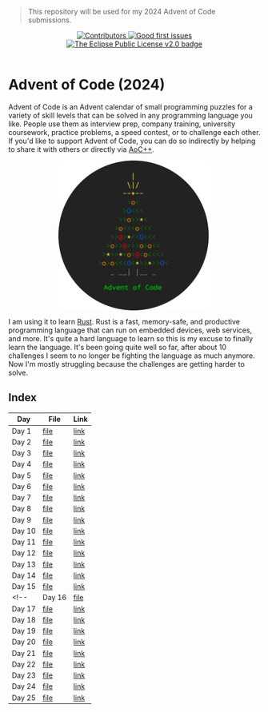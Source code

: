 > This repository will be used for my 2024 Advent of Code submissions.

<center>
    <a href="https://github.com/Tygo-van-den-Hurk/Advent-of-Code-2024/graphs/contributors">
        <img src="https://img.shields.io/github/contributors/Tygo-van-den-Hurk/Advent-of-Code-2024" alt="Contributors"/>
    </a>
    <a href="https://github.com/Tygo-van-den-Hurk/Advent-of-Code-2024/issues?q=is%3Aissue+is%3Aopen+label%3A%22good+first+issue%22">
        <img src="https://img.shields.io/github/issues/Tygo-van-den-Hurk/Advent-of-Code-2024/good%20first%20issue" alt="Good first issues" />
    </a>
    <a href="https://github.com/Tygo-van-den-Hurk/Advent-of-Code-2024/blob/main/LICENSE">
        <img src="https://img.shields.io/badge/License-Eclipse%20Public%20License%20v2.0-green.svg" alt="The Eclipse Public License v2.0 badge" />
    </a>
</center>
<br>

# Advent of Code (2024)
Advent of Code is an Advent calendar of small programming puzzles for a variety of skill levels that can be solved in any programming language you like. People use them as interview prep, company training, university coursework, practice problems, a speed contest, or to challenge each other. If you'd like to support Advent of Code, you can do so indirectly by helping to share it with others or directly via [AoC++](https://adventofcode.com/2024/support).

<div align="center">
  <center>
    <img src="./logo.png" alt="The Advent of Code logo." height="300em" align="center">
  </center>
</div>

I am using it to learn [Rust](http://rust-lang.org/). Rust is a fast, memory-safe, and productive programming language that can run on embedded devices, web services, and more. It's quite a hard language to learn so this is my excuse to finally learn the language. It's been going quite well so far, after about 10 challenges I seem to no longer be fighting the language as much anymore. Now I'm mostly struggling because the challenges are getting harder to solve.

## Index

| **Day** | **File**                   | **Link**                                     |
|---------|----------------------------|----------------------------------------------|
| Day 1   | [file](./src/bin/day01.rs) | [link](https://adventofcode.com/2024/day/1)  |
| Day 2   | [file](./src/bin/day02.rs) | [link](https://adventofcode.com/2024/day/2)  |
| Day 3   | [file](./src/bin/day03.rs) | [link](https://adventofcode.com/2024/day/3)  |
| Day 4   | [file](./src/bin/day04.rs) | [link](https://adventofcode.com/2024/day/4)  |
| Day 5   | [file](./src/bin/day05.rs) | [link](https://adventofcode.com/2024/day/5)  |
| Day 6   | [file](./src/bin/day06.rs) | [link](https://adventofcode.com/2024/day/6)  |
| Day 7   | [file](./src/bin/day07.rs) | [link](https://adventofcode.com/2024/day/7)  |
| Day 8   | [file](./src/bin/day08.rs) | [link](https://adventofcode.com/2024/day/8)  |
| Day 9   | [file](./src/bin/day09.rs) | [link](https://adventofcode.com/2024/day/9)  |
| Day 10  | [file](./src/bin/day10.rs) | [link](https://adventofcode.com/2024/day/10) |
| Day 11  | [file](./src/bin/day11.rs) | [link](https://adventofcode.com/2024/day/11) |
| Day 12  | [file](./src/bin/day12.rs) | [link](https://adventofcode.com/2024/day/12) |
| Day 13  | [file](./src/bin/day13.rs) | [link](https://adventofcode.com/2024/day/13) |
| Day 14  | [file](./src/bin/day14.rs) | [link](https://adventofcode.com/2024/day/14) |
| Day 15  | [file](./src/bin/day15.rs) | [link](https://adventofcode.com/2024/day/15) |
<!-- | Day 16  | [file](./src/bin/day16.rs) | [link](https://adventofcode.com/2024/day/16) |
| Day 17  | [file](./src/bin/day17.rs) | [link](https://adventofcode.com/2024/day/17) |
| Day 18  | [file](./src/bin/day18.rs) | [link](https://adventofcode.com/2024/day/18) |
| Day 19  | [file](./src/bin/day19.rs) | [link](https://adventofcode.com/2024/day/19) |
| Day 20  | [file](./src/bin/day20.rs) | [link](https://adventofcode.com/2024/day/20) |
| Day 21  | [file](./src/bin/day21.rs) | [link](https://adventofcode.com/2024/day/21) |
| Day 22  | [file](./src/bin/day22.rs) | [link](https://adventofcode.com/2024/day/22) |
| Day 23  | [file](./src/bin/day23.rs) | [link](https://adventofcode.com/2024/day/23) |
| Day 24  | [file](./src/bin/day24.rs) | [link](https://adventofcode.com/2024/day/24) |
| Day 25  | [file](./src/bin/day25.rs) | [link](https://adventofcode.com/2024/day/25) | -->
